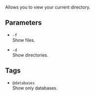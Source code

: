 Allows you to view your current directory. <br>

## Parameters
+ ``-f`` <br>
	Show files.

+ ``-d`` <br>
	Show directories.

## Tags
+ ``@databases`` <br>
	Show only databases.
